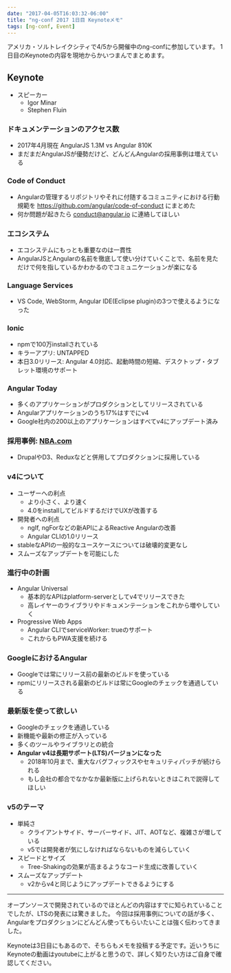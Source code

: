 ```yaml
---
date: "2017-04-05T16:03:32-06:00"
title: "ng-conf 2017 1日目 Keynoteメモ"
tags: [ng-conf, Event]
---
```


アメリカ・ソルトレイクシティで4/5から開催中のng-confに参加しています。
1日目のKeynoteの内容を現地からかいつまんでまとめます。

<!--more-->

## Keynote

- スピーカー
  - Igor Minar
  - Stephen Fluin

### ドキュメンテーションのアクセス数

- 2017年4月現在 AngularJS 1.3M vs Angular 810K
- まだまだAngularJSが優勢だけど、どんどんAngularの採用事例は増えている

### Code of Conduct

- Angularの管理するリポジトリやそれに付随するコミュニティにおける行動規範を https://github.com/angular/code-of-conduct にまとめた
- 何か問題が起きたら conduct@angular.io に連絡してほしい

### エコシステム

- エコシステムにもっとも重要なのは一貫性
- AngularJSとAngularの名前を徹底して使い分けていくことで、名前を見ただけで何を指しているかわかるのでコミュニケーションが楽になる

### Language Services

- VS Code, WebStorm, Angular IDE(Eclipse plugin)の3つで使えるようになった

### Ionic

- npmで100万installされている
- キラーアプリ: UNTAPPED
- 本日3.0リリース: Angular 4.0対応、起動時間の短縮、デスクトップ・タブレット環境のサポート

### Angular Today

- 多くのアプリケーションがプロダクションとしてリリースされている
- Angularアプリケーションのうち17%はすでにv4 
- Google社内の200以上のアプリケーションはすべてv4にアップデート済み

### 採用事例: [NBA.com](http://www.nba.com/)

- DrupalやD3、Reduxなどと併用してプロダクションに採用している

### v4について

- ユーザーへの利点
  - より小さく、より速く
  - 4.0をinstallしてビルドするだけでUXが改善する
- 開発者への利点
  - ngIf, ngForなどの新APIによるReactive Angularの改善
  - Angular CLIの1.0リリース
- stableなAPIの一般的なユースケースについては破壊的変更なし
- スムーズなアップデートを可能にした

### 進行中の計画

- Angular Universal
  - 基本的なAPIはplatform-serverとしてv4でリリースできた
  - 高レイヤーのライブラリやドキュメンテーションをこれから増やしていく
- Progressive Web Apps
  - Angular CLIでserviceWorker: trueのサポート
  - これからもPWA支援を続ける

### GoogleにおけるAngular

- Googleでは常にリリース前の最新のビルドを使っている
- npmにリリースされる最新のビルドは常にGoogleのチェックを通過している

### 最新版を使って欲しい

- Googleのチェックを通過している
- 新機能や最新の修正が入っている
- 多くのツールやライブラリとの統合
- **Angular v4は長期サポート(LTS)バージョンになった**
  - 2018年10月まで、重大なバグフィックスやセキュリティパッチが続けられる
  - もし会社の都合でなかなか最新版に上げられないときはこれで説得してほしい

### v5のテーマ

- 単純さ
  - クライアントサイド、サーバーサイド、JIT、AOTなど、複雑さが増している
  - v5では開発者が気にしなければならないものを減らしていく
- スピードとサイズ
  - Tree-Shakingの効果が高まるようなコード生成に改善していく
- スムーズなアップデート
  - v2からv4と同じようにアップデートできるようにする

----

オープンソースで開発されているのでほとんどの内容はすでに知られていることでしたが、LTSの発表には驚きました。
今回は採用事例についての話が多く、Angularをプロダクションにどんどん使ってもらいたいことは強く伝わってきました。

Keynoteは3日目にもあるので、そちらもメモを投稿する予定です。近いうちにKeynoteの動画はyoutubeに上がると思うので、詳しく知りたい方はご自身で確認してください。



